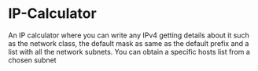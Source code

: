 # IP-Calculator
An IP calculator where you can write any IPv4 getting details about it such as the network class, the default mask as same as the default prefix and a list with all the network subnets. You can obtain a specific hosts list from a chosen subnet 
